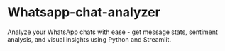 # Whatsapp-chat-analyzer
Analyze your WhatsApp chats with ease - get message stats, sentiment analysis, and visual insights using Python and Streamlit.
